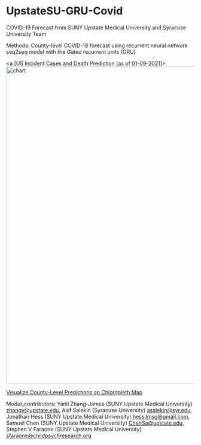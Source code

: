 # UpstateSU-GRU-Covid
COVID-19 Forecast from SUNY Upstate Medical University and Syracuse University Team

Methods: County-level COVID-19 forecast using recurrent neural network seq2seq model with the Gated recurrent units (GRU)

<a [US Incident Cases and Death Prediction (as of 01-09-2021]>
 <img src="https://github.com/ylzhang29/UpstateSU-GRU-Covid/blob/main/Forecast/US_cases_deaths_0109.jpg" width="850" alt="chart">
</a>

[Visualize County-Level Predictions on Chloropleth Map](https://ylzhang29.github.io/UpstateSU-GRU-Covid)

Model_contributors: 
  Yanli Zhang-James (SUNY Upstate Medical University) <zhangy@upstate.edu>, 
  Asif Salekin (Syracuse University) <asalekin@syr.edu>, 
  Jonathan Hess (SUNY Upstate Medical University) <hessjlmsg@gmail.com>, 
  Samuel Chen (SUNY Upstate Medical University) <ChenSa@upstate.edu>, 
  Stephen V Faraone (SUNY Upstate Medical University) <sfaraone@childpsychresearch.org>


